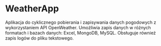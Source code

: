 ﻿# WeatherApp
Aplikacja do cyklicznego pobierania i zapisywania danych pogodowych z wykorzystaniem API OpenWeather. Umożliwia zapis danych w różnych formatach i bazach danych: Excel, MongoDB, MySQL. Obsługuje również zapis logów do pliku tekstowego.
